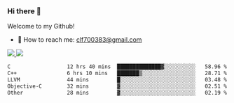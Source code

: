 ### Hi there 👋

<!--
**clingfei/clingfei** is a ✨ _special_ ✨ repository because its `README.md` (this file) appears on your GitHub profile.

Here are some ideas to get you started:

- 🔭 I’m currently working on ...
- 🌱 I’m currently learning ...
- 👯 I’m looking to collaborate on ...
- 🤔 I’m looking for help with ...
- 💬 Ask me about ...
- 📫 How to reach me: ...
- 😄 Pronouns: ...
- ⚡ Fun fact: ...
-->
Welcome to my Github!
- 📧 How to reach me: clf700383@gmail.com

<a href="https://github.com/anuraghazra/github-readme-stats">
  <img src="https://github-readme-stats.vercel.app/api?username=clingfei&count_private=true&show_icons=true&include_all_commits=true&line_height=21&hide_border=true&repo=github-readme-stats" />
</a>
<a href="https://github.com/anuraghazra/convoychat">
  <img src="https://github-readme-stats.vercel.app/api/top-langs/?username=clingfei&hide=Tcl,Perl,Makefile,CSS,HTML,Yacc,Lex,Verilog&langs_count=6&layout=compact&hide_border=true&repo=convoychat" />
</a>

<!--START_SECTION:waka-->

```txt
C                  12 hrs 40 mins  ██████████████▓░░░░░░░░░░   58.96 %
C++                6 hrs 10 mins   ███████▒░░░░░░░░░░░░░░░░░   28.71 %
LLVM               44 mins         █░░░░░░░░░░░░░░░░░░░░░░░░   03.48 %
Objective-C        32 mins         ▓░░░░░░░░░░░░░░░░░░░░░░░░   02.51 %
Other              28 mins         ▓░░░░░░░░░░░░░░░░░░░░░░░░   02.19 %
```

<!--END_SECTION:waka-->
